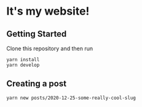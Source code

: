 # It's my website!

## Getting Started

Clone this repository and then run

```shell
yarn install
yarn develop
```

## Creating a post

```shell
yarn new posts/2020-12-25-some-really-cool-slug
```

